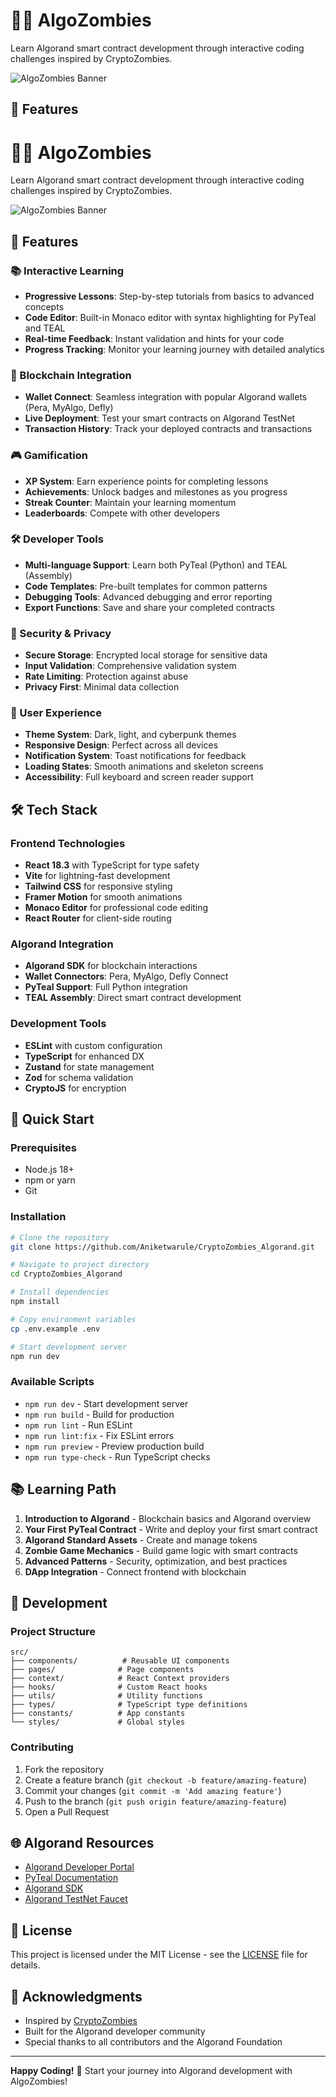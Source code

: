 # 🧟‍♂️ AlgoZombies

Learn Algorand smart contract development through interactive coding challenges inspired by CryptoZombies.

![AlgoZombies Banner](https://via.placeholder.com/800x200/10b981/ffffff?text=AlgoZombies)

## 🚀 Features

# 🧟‍♂️ AlgoZombies

Learn Algorand smart contract development through interactive coding challenges inspired by CryptoZombies.

![AlgoZombies Banner](https://via.placeholder.com/800x200/10b981/ffffff?text=AlgoZombies)

## 🚀 Features

### 📚 Interactive Learning
- **Progressive Lessons**: Step-by-step tutorials from basics to advanced concepts
- **Code Editor**: Built-in Monaco editor with syntax highlighting for PyTeal and TEAL
- **Real-time Feedback**: Instant validation and hints for your code
- **Progress Tracking**: Monitor your learning journey with detailed analytics

### 🔗 Blockchain Integration
- **Wallet Connect**: Seamless integration with popular Algorand wallets (Pera, MyAlgo, Defly)
- **Live Deployment**: Test your smart contracts on Algorand TestNet
- **Transaction History**: Track your deployed contracts and transactions

### 🎮 Gamification
- **XP System**: Earn experience points for completing lessons
- **Achievements**: Unlock badges and milestones as you progress
- **Streak Counter**: Maintain your learning momentum
- **Leaderboards**: Compete with other developers

### 🛠️ Developer Tools
- **Multi-language Support**: Learn both PyTeal (Python) and TEAL (Assembly)
- **Code Templates**: Pre-built templates for common patterns
- **Debugging Tools**: Advanced debugging and error reporting
- **Export Functions**: Save and share your completed contracts

### 🔐 Security & Privacy
- **Secure Storage**: Encrypted local storage for sensitive data
- **Input Validation**: Comprehensive validation system
- **Rate Limiting**: Protection against abuse
- **Privacy First**: Minimal data collection

### 🎨 User Experience
- **Theme System**: Dark, light, and cyberpunk themes
- **Responsive Design**: Perfect across all devices
- **Notification System**: Toast notifications for feedback
- **Loading States**: Smooth animations and skeleton screens
- **Accessibility**: Full keyboard and screen reader support

## 🛠️ Tech Stack

### Frontend Technologies
- **React 18.3** with TypeScript for type safety
- **Vite** for lightning-fast development
- **Tailwind CSS** for responsive styling
- **Framer Motion** for smooth animations
- **Monaco Editor** for professional code editing
- **React Router** for client-side routing

### Algorand Integration
- **Algorand SDK** for blockchain interactions
- **Wallet Connectors**: Pera, MyAlgo, Defly Connect
- **PyTeal Support**: Full Python integration
- **TEAL Assembly**: Direct smart contract development

### Development Tools
- **ESLint** with custom configuration
- **TypeScript** for enhanced DX
- **Zustand** for state management
- **Zod** for schema validation
- **CryptoJS** for encryption

## 🏁 Quick Start

### Prerequisites

- Node.js 18+ 
- npm or yarn
- Git

### Installation

```bash
# Clone the repository
git clone https://github.com/Aniketwarule/CryptoZombies_Algorand.git

# Navigate to project directory
cd CryptoZombies_Algorand

# Install dependencies
npm install

# Copy environment variables
cp .env.example .env

# Start development server
npm run dev
```

### Available Scripts

- `npm run dev` - Start development server
- `npm run build` - Build for production
- `npm run lint` - Run ESLint
- `npm run lint:fix` - Fix ESLint errors
- `npm run preview` - Preview production build
- `npm run type-check` - Run TypeScript checks

## 📚 Learning Path

1. **Introduction to Algorand** - Blockchain basics and Algorand overview
2. **Your First PyTeal Contract** - Write and deploy your first smart contract
3. **Algorand Standard Assets** - Create and manage tokens
4. **Zombie Game Mechanics** - Build game logic with smart contracts
5. **Advanced Patterns** - Security, optimization, and best practices
6. **DApp Integration** - Connect frontend with blockchain

## 🔧 Development

### Project Structure

```
src/
├── components/          # Reusable UI components
├── pages/              # Page components
├── context/            # React Context providers
├── hooks/              # Custom React hooks
├── utils/              # Utility functions
├── types/              # TypeScript type definitions
├── constants/          # App constants
└── styles/             # Global styles
```

### Contributing

1. Fork the repository
2. Create a feature branch (`git checkout -b feature/amazing-feature`)
3. Commit your changes (`git commit -m 'Add amazing feature'`)
4. Push to the branch (`git push origin feature/amazing-feature`)
5. Open a Pull Request

## 🌐 Algorand Resources

- [Algorand Developer Portal](https://developer.algorand.org/)
- [PyTeal Documentation](https://pyteal.readthedocs.io/)
- [Algorand SDK](https://github.com/algorand/js-algorand-sdk)
- [Algorand TestNet Faucet](https://testnet.algoexplorer.io/dispenser)

## 📄 License

This project is licensed under the MIT License - see the [LICENSE](LICENSE) file for details.

## 🤝 Acknowledgments

- Inspired by [CryptoZombies](https://cryptozombies.io/)
- Built for the Algorand developer community
- Special thanks to all contributors and the Algorand Foundation

---

**Happy Coding!** 🎉 Start your journey into Algorand development with AlgoZombies!